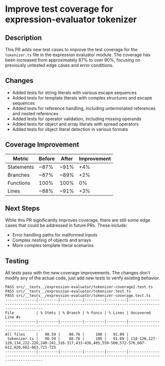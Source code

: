 # Improve test coverage for expression-evaluator tokenizer

## Description

This PR adds new test cases to improve the test coverage for the `tokenizer.ts` file in the expression evaluator module. The coverage has been increased from approximately 87% to over 90%, focusing on previously untested edge cases and error conditions.

## Changes

- Added tests for string literals with various escape sequences
- Added tests for template literals with complex structures and escape sequences
- Added tests for reference handling, including unterminated references and nested references
- Added tests for operator validation, including missing operands
- Added tests for object and array literals with spread operators
- Added tests for object literal detection in various formats

## Coverage Improvement

| Metric     | Before | After | Improvement |
| ---------- | ------ | ----- | ----------- |
| Statements | ~87%   | ~91%  | +4%         |
| Branches   | ~87%   | ~89%  | +2%         |
| Functions  | 100%   | 100%  | 0%          |
| Lines      | ~88%   | ~91%  | +3%         |

## Next Steps

While this PR significantly improves coverage, there are still some edge cases that could be addressed in future PRs. These include:

- Error handling paths for malformed inputs
- Complex nesting of objects and arrays
- More complex template literal scenarios

## Testing

All tests pass with the new coverage improvements. The changes don't modify any of the actual code, just add new tests to verify existing behavior.

```
PASS src/__tests__/expression-evaluator/tokenizer-coverage2.test.ts
PASS src/__tests__/expression-evaluator/tokenizer.test.ts
PASS src/__tests__/expression-evaluator/tokenizer-coverage.test.ts
--------------|---------|----------|---------|---------|-----------------------------------------------------------------------------------------------------
File          | % Stmts | % Branch | % Funcs | % Lines | Uncovered Line #s
--------------|---------|----------|---------|---------|-----------------------------------------------------------------------------------------------------
All files     |   90.59 |    88.76 |     100 |   91.09 |
 tokenizer.ts |   90.59 |    88.76 |     100 |   91.09 | 118-120,127-129,134,222-226,240-241,316-317,433-436,485,559-560,572-576,607-612,626,662-663,721-725
--------------|---------|----------|---------|---------|-----------------------------------------------------------------------------------------------------
```

